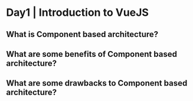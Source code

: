 # Day1 | Introduction to VueJS

## What is Component based architecture?

## What are some benefits of Component based architecture?

## What are some drawbacks to Component based architecture?
